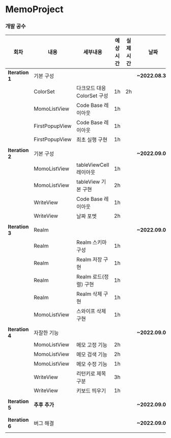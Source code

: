 # MemoProject
### 개발 공수
| 회차 | 내용 | 세부내용 | 예상시간 | 실제시간 | 날짜 |
| --- | --- | --- | --- | --- | --- |
| **Iteration 1** | 기본 구성 |  |  |  | **~2022.08.31** |
|  | ColorSet | 다크모드 대응 ColorSet 구성 | 1h | 2h |  |
|  | MomoListView | Code Base 레이아웃 | 1h |  |  |
|  | FirstPopupView | Code Base 레이아웃 | 1h |  |  |
|  | FirstPopupView | 최초 실행 구현 | 1h |  |  |
|  |  |  |  |  |  |
| **Iteration 2** | 기본 구성 |  |  |  | **~2022.09.01** |
|  | MomoListView | tableViewCell 레이아웃 | 1h |  |  |
|  | MomoListView | tableView 기본 구현 | 2h |  |  |
|  | WriteView | Code Base 레이아웃 | 1h |  |  |
|  | WriteView | 날짜 포멧 | 2h |  |  |
|  |  |  |  |  |  |
| **Iteration 3** | Realm |  |  |  | **~2022.09.02** |
|  | Realm | Realm 스키마 구성 | 1h |  |  |
|  | Realm | Realm 저장 구현 | 1h |  |  |
|  | Realm | Realm 로드(정렬) 구현 | 1h |  |  |
|  | Realm | Realm 삭제 구현 | 1h |  |  |
|  | MomoListView | 스와이프 삭제 구현 | 1h |  |  |
|  |  |  |  |  |  |
| **Iteration 4** | 자잘한 기능 |  |  |  | **~2022.09.03** |
|  | MomoListView | 메모 고정 기능 | 2h |  |  |
|  | MomoListView | 메모 검색 기능 | 2h |  |  |
|  | MomoListView | 메모 수정 기능 | 1h |  |  |
|  | WriteView | 리턴키로 제목 구분 | 3h |  |  |
|  | WriteView | 키보드 띄우기 | 1h |  |  |
|  |  |  |  |  |  |
| **Iteration 5** | **추후 추가** |  |  |  | **~2022.09.04** |
|  |  |  |  |  |  |
|  |  |  |  |  |  |
| **Iteration 6** | 버그 해결 |  |  |  | **~2022.09.05** |
|  |  |  |  |  |  |
